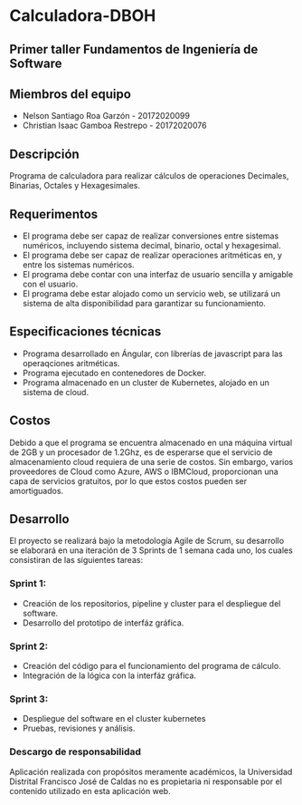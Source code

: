 # Calculadora-DBOH
## Primer taller Fundamentos de Ingeniería de Software

## Miembros del equipo
- Nelson Santiago Roa Garzón - 20172020099 
- Christian Isaac Gamboa Restrepo - 20172020076

## Descripción
Programa de calculadora para realizar cálculos de operaciones Decimales, Binarias, Octales y Hexagesimales.

## Requerimentos
- El programa debe ser capaz de realizar conversiones entre sistemas numéricos, incluyendo sistema decimal,
binario, octal y hexagesimal.
- El programa debe ser capaz de realizar operaciones aritméticas en, y entre los sistemas numéricos.
- El programa debe contar con una interfaz de usuario sencilla y amigable con el usuario.
- El programa debe estar alojado como un servicio web, se utilizará un sistema de alta disponibilidad para garantizar su funcionamiento.

## Especificaciones técnicas
- Programa desarrollado en Ángular, con librerías de javascript para las operaqciones aritméticas.
- Programa ejecutado en contenedores de Docker.
- Programa almacenado en un cluster de Kubernetes, alojado en un sistema de cloud.

## Costos
Debido a que el programa se encuentra almacenado en una máquina virtual de 2GB y un procesador de 1.2Ghz, es de esperarse que el servicio
de almacenamiento cloud requiera de una serie de costos. Sin embargo, varios proveedores de Cloud como Azure, AWS o IBMCloud, proporcionan
una capa de servicios gratuitos, por lo que estos costos pueden ser amortiguados.

## Desarrollo
El proyecto se realizará bajo la metodología Agile de Scrum, su desarrollo se elaborará en una iteración de 3 Sprints de 1 semana cada uno, 
los cuales consistiran de las siguientes tareas:
### Sprint 1:
- Creación de los repositorios, pipeline y cluster para el despliegue del software.
- Desarrollo del prototipo de interfáz gráfica.
### Sprint 2:
- Creación del código para el funcionamiento del programa de cálculo.
- Integración de la lógica con la interfáz gráfica.
### Sprint 3:
- Despliegue del software en el cluster kubernetes
- Pruebas, revisiones y análisis.

### Descargo de responsabilidad
Aplicación realizada con propósitos meramente académicos, 
la Universidad Distrital Francisco José de Caldas no es propietaria
ni responsable por el contenido utilizado en esta aplicación web.
